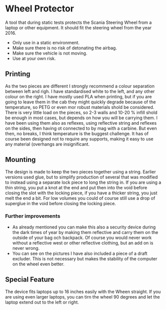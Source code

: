 # Wheel Protector
A tool that during static tests protects the Scania Steering Wheel from a laptop or other equipment. It should fit the steering wheel from the year 2016.

* Only use in a static environment.
* Make sure there is no risk of detonating the airbag.
* Make sure the vehicle is not moving.
* Use at your own risk.

## Printing
As the two pieces are different I strongly recommend a colour separation between left and righ. I have standardised white to the left, and any other colour on the right.
I have mostly used PLA when printing, but if you are going to leave them in the cab they might quickly degrade because of the temperature, so PETG or even mor robust materials shold be considered.
There is very little load on the pieces, so 2-3 walls and 10-20 % infill shold be enough in most cases, but depends on how you will be carrying them. I have been using them also as reflexes, 
using reflective string and reflexes on the sides, then having ot connected to by mag with a carbine. But even then, no breaks, I think temperature is the buggest challenge.
It has of course been designed not to require any supports, making it easy to use any material (overhangs are insignificant.

## Mounting
The design is made to keep the two pieces together using a string. Earlier versions used glue, but to simplify production of several that was modified to instead using a separate lock piece
to long the string in. If you are using a thin string, you put a knot at the end and put then into the void before closing the slot with the locking piece, if you have a thicker string, you just melt the end a bit.
For low volumes you could of course still use a drop of superglue in the void before closing the locking piece.

### Further improvements
* As already mentioned you can make this also a security device during the dark times of year by making them reflective and carry them on the outside of your bag och backpack. Of course you would never work without a reflective west or other reflective clothing, but an add on is never wrong.
* You can see on the pictures I have also included a piece of a draft excluder. This is not necessary but makes the stability of the computer on the wheel even better.

## Special Feature
The device fits laptops up to 16 inches easily with the Wheen straight. If you are using even larger laptops, you can tirn the wheel 90 degrees and let the laptop extend out to the left or right.
